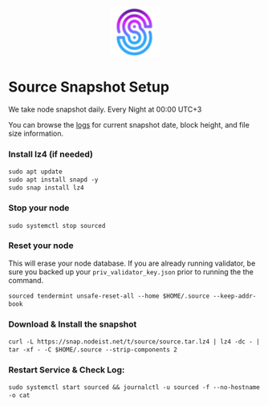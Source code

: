 <p align="center">
  <img height="100" height="auto" src="https://raw.githubusercontent.com/Nodeist/Kurulumlar/main/logos/source.png">
</p>



# Source Snapshot Setup
We take node snapshot daily.
Every Night at 00:00 UTC+3

You can browse the [logs](https://snap.nodeist.net/t/source/log.txt) for current snapshot date, block height, and file size information.

### Install lz4 (if needed)
```
sudo apt update
sudo apt install snapd -y
sudo snap install lz4
```

### Stop your node
```
sudo systemctl stop sourced
```

### Reset your node
This will erase your node database. If you are already running validator, be sure you backed up your `priv_validator_key.json` prior to running the the command.

```
sourced tendermint unsafe-reset-all --home $HOME/.source --keep-addr-book
```

### Download & Install the snapshot
```
curl -L https://snap.nodeist.net/t/source/source.tar.lz4 | lz4 -dc - | tar -xf - -C $HOME/.source --strip-components 2
```

### Restart Service & Check Log:
```
sudo systemctl start sourced && journalctl -u sourced -f --no-hostname -o cat
```
